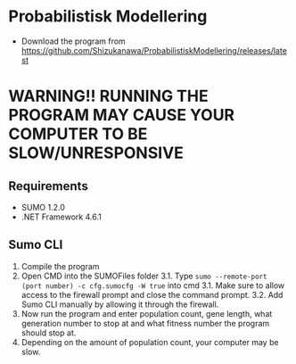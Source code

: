 # Probabilistisk Modellering
* Download the program from https://github.com/Shizukanawa/ProbabilistiskModellering/releases/latest

# WARNING!! RUNNING THE PROGRAM MAY CAUSE YOUR COMPUTER TO BE SLOW/UNRESPONSIVE

## Requirements
* SUMO 1.2.0
* .NET Framework 4.6.1

## Sumo CLI
1. Compile the program
2. Open CMD into the SUMOFiles folder
3.1. Type `sumo --remote-port (port number) -c cfg.sumocfg -W true` into cmd
  3.1. Make sure to allow access to the firewall prompt and close the command prompt.
3.2. Add Sumo CLI manually by allowing it through the firewall.
5. Now run the program and enter population count, gene length, what generation number to stop at and what fitness number the program should stop at.
6. Depending on the amount of population count, your computer may be slow.
